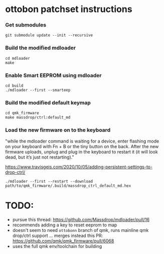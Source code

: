 # ottobon patchset instructions
### Get submodules
    git submodule update --init --recursive

### Build the modified mdloader
    cd mdloader
    make

### Enable Smart EEPROM using mdloader
    cd build
    ./mdloader --first --smarteep

### Build the modified default keymap
    cd qmk_firmware
    make massdrop/ctrl:default_md

### Load the new firmware on to the keyboard
"while the mdloader command is waiting for a device, enter flashing mode on your keyboard with Fn + B or the tiny button on the back. After the new firmware uploads, unplug and plug in the keyboard to restart it (it will look dead, but it’s just not restarting)."

https://www.travisgeis.com/2020/10/05/adding-persistent-settings-to-drop-ctrl/

    ./mdloader --first --restart --download path/to/qmk_firmware/.build/massdrop_ctrl_default_md.hex

# TODO:
- pursue this thread: https://github.com/Massdrop/mdloader/pull/16
- recommends adding a key to reset eeprom to map
- doesn't seem to need `ottobonn` branch of qmk, runs mainline qmk drop/ctrl support ... merges instead this PR: https://github.com/qmk/qmk_firmware/pull/6068
- uses the full qmk env/toolchain for building
